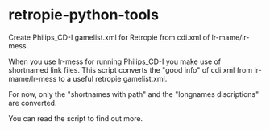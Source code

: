 # retropie-python-tools
Create Philips_CD-I gamelist.xml for Retropie from cdi.xml of lr-mame/lr-mess.

When you use lr-mess for running Philips_CD-I you make use of shortnamed link files.
This script converts the "good info" of cdi.xml from lr-mame/lr-mess to a useful retropie gamelist.xml.

For now, only the "shortnames with path" and the "longnames discriptions" are converted. 

You can read the script to find out more.
